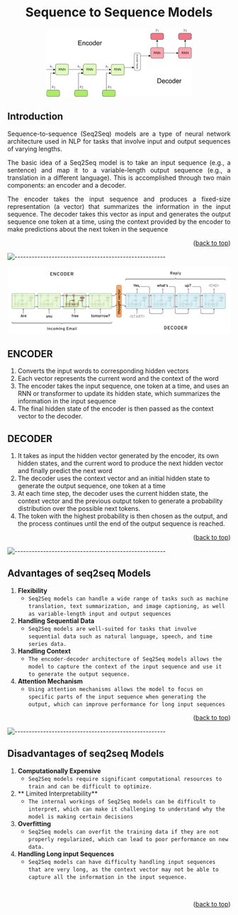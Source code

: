 <a id="readme-top"></a>
<h1 align="center">Sequence to Sequence Models</h1>
<p align="center"> 
  <img src="/3%20Aug'23%20Attention%20Based%20Model/images/encoder_decoder.png" alt="Sequence" >
</p>
<h2 id="intro">Introduction</h2>
<p align="justify"> 
  Sequence-to-sequence (Seq2Seq) models are a type of neural network architecture used in NLP for tasks that involve input and output sequences of varying lengths.
</p>
<p align="justify"> 
    The basic idea of a Seq2Seq model is to take an input sequence (e.g., a sentence) and map it to a variable-length output sequence (e.g., a translation in a different language). This is accomplished through two main components: an encoder and a decoder.
</p>
<p align="justify"> 
    The encoder takes the input sequence and produces a fixed-size representation (a vector) that summarizes the information in the input sequence. The decoder takes this vector as input and generates the output sequence one token at a time, using the context provided by the encoder to make predictions about the next token in the sequence
</p>

<p align="right">(<a href="#readme-top">back to top</a>)</p>

![-----------------------------------------------------](https://raw.githubusercontent.com/andreasbm/readme/master/assets/lines/rainbow.png)

<img src="/3%20Aug'23%20Attention%20Based%20Model/images/enc_de.png" alt="Sequence" >

<h2 id="intro">ENCODER</h2>
  <ol>
    <li> Converts the input words to corresponding hidden vectors</li>
    <li>Each vector represents the current word and the context of the word</li>
    <li>The encoder takes the input sequence, one token at a time, and uses an RNN or transformer to update its hidden state, which summarizes the information in the input sequence</li>
    <li>The final hidden state of the encoder is then passed as the context vector to the decoder.</li>
  </ol>

<h2 id="intro">DECODER</h2>
 <ol>
    <li>It takes as input the hidden vector generated by the encoder, its own hidden states, and the current word to produce the next hidden vector and finally predict the next word</li>
    <li>The decoder uses the context vector and an initial hidden state to generate the output sequence, one token at a time</li>
    <li>At each time step, the decoder uses the current hidden state, the context vector and the previous output token to generate a probability distribution over the possible next tokens. </li>
    <li>The token with the highest probability is then chosen as the output, and the process continues until the end of the output sequence is reached.</li>
  </ol>

<p align="right">(<a href="#readme-top">back to top</a>)</p>

![-----------------------------------------------------](https://raw.githubusercontent.com/andreasbm/readme/master/assets/lines/rainbow.png)
<h2 id="pros">Advantages of seq2seq Models</h2>

1. <b>Flexibility</b>
   + `Seq2Seq models can handle a wide range of tasks such as machine translation, text summarization, and image captioning, as well as variable-length input and output sequences`
2. <b>Handling Sequential Data</b>
   + `Seq2Seq models are well-suited for tasks that involve sequential data such as natural language, speech, and time series data.`
3. **Handling Context**
    + `The encoder-decoder architecture of Seq2Seq models allows the model to capture the context of the input sequence and use it to generate the output sequence.`
4. **Attention Mechanism**
   + `Using attention mechanisms allows the model to focus on specific parts of the input sequence when generating the output, which can improve performance for long input sequences`
   
<p align="right">(<a href="#readme-top">back to top</a>)</p>

![-----------------------------------------------------](https://raw.githubusercontent.com/andreasbm/readme/master/assets/lines/rainbow.png)
<h2 id="pros">Disadvantages of seq2seq Models</h2>

1. <b> Computationally Expensive</b>
   + `Seq2Seq models require significant computational resources to train and can be difficult to optimize.`
2. ** Limited Interpretability**
   + `The internal workings of Seq2Seq models can be difficult to interpret, which can make it challenging to understand why the model is making certain decisions`
3. **Overfitting**
   + `Seq2Seq models can overfit the training data if they are not properly regularized, which can lead to poor performance on new data.`
4. **Handling Long input Sequences**
   + `Seq2Seq models can have difficulty handling input sequences that are very long, as the context vector may not be able to capture all the information in the input sequence.`
<br>


<p align="right">(<a href="#readme-top">back to top</a>)</p>